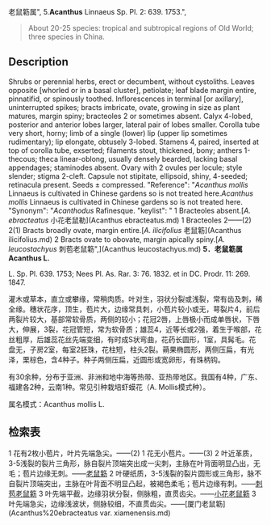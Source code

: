 老鼠簕属",
5.**Acanthus** Linnaeus Sp. Pl. 2: 639. 1753.",

> About 20-25 species: tropical and subtropical regions of Old World; three species in China.

## Description
Shrubs or perennial herbs, erect or decumbent, without cystoliths. Leaves opposite [whorled or in a basal cluster], petiolate; leaf blade margin entire, pinnatifid, or spinously toothed. Inflorescences in terminal [or axillary], uninterrupted spikes; bracts imbricate, ovate, growing in size as plant matures, margin spiny; bracteoles 2 or sometimes absent. Calyx 4-lobed, posterior and anterior lobes larger, lateral pair of lobes smaller. Corolla tube very short, horny; limb of a single (lower) lip (upper lip sometimes rudimentary); lip elongate, obtusely 3-lobed. Stamens 4, paired, inserted at top of corolla tube, exserted; filaments stout, thickened, bony; anthers 1-thecous; theca linear-oblong, usually densely bearded, lacking basal appendages; staminodes absent. Ovary with 2 ovules per locule; style slender; stigma 2-cleft. Capsule not stipitate, ellipsoid, shiny, 4-seeded; retinacula present. Seeds ± compressed.
  "Reference": "*Acanthus mollis* Linnaeus is cultivated in Chinese gardens so is not treated here.*Acanthus mollis* Linnaeus is cultivated in Chinese gardens so is not treated here.
  "Synonym": "*Acanthodus* Rafinesque.
  "keylist": "
1 Bracteoles absent.[*A. ebracteatus* 小花老鼠勒](Acanthus ebracteatus.md)
1 Bracteoles 2——(2)
2(1) Bracts broadly ovate, margin entire.[*A. ilicifolius* 老鼠簕](Acanthus ilicifolius.md)
2 Bracts ovate to obovate, margin apically spiny.[*A. leucostachyus* 刺苞老鼠簕",](Acanthus leucostachyus.md)
**5．老鼠簕属Acanthus L.**

L. Sp. Pl. 639. 1753; Nees Pl. As. Rar. 3: 76. 1832. et in DC. Prodr. 11: 269. 1847.

灌木或草本，直立或攀缘，常稍肉质。叶对生，羽状分裂或浅裂，常有齿及刺，稀全缘。穗状花序，顶生，苞片大，边缘常具刺，小苞片较小或无，萼裂片4，前后两裂片较大，基部常软骨质，两侧的较小；花冠2唇，上唇极小而成单唇状，下唇大，伸展，3裂，花冠管短，常为软骨质；雄蕊4，近等长或2强，着生于喉部，花丝粗厚，后雄蕊花丝先端变细，有时成S状弯曲，花药长圆形，1室，具髯毛。花盘无，子房2室，每室2胚珠，花柱短，柱头2裂。蒴果椭圆形，两侧压扁，有光泽，栗棕色，含4种子。种子两侧压扁，近圆形或宽卵形，有珠柄钩。

有30余种，分布于亚洲、非洲和地中海等热带、亚热带地区。我国有4种，广东、福建各2种，云南1种。常见引种栽培虾蟆花（A. Mollis模式种）。

属名模式：Acanthus mollis L.

## 检索表

1 花有2枚小苞片，叶片先端急尖。——(2)
1 花无小苞片。——(3)
2 叶近革质，3-5浅裂的裂片三角形，脉自裂片顶端突出成一尖刺，主脉在叶背面明显凸出，无毛；苞片边缘无刺。——[老鼠簕](Acanthus%20ilicifolius.md)
2 叶硬纸质，3-5浅裂的裂片圆形或三角形，脉不自裂片顶端突出，主脉在叶背面不明显凸起，被褐色柔毛；苞片边缘有刺。——[刺苞老鼠簕](Acanthus%20leucostachyus.md)
3 叶先端平截，边缘羽状分裂，侧脉粗，直贯齿尖。——[小花老鼠簕](Acanthus%20ebracteatus.md)
3 叶先端急尖，边缘浅波状，侧脉较细，不直贯齿尖。——[厦门老鼠簕](Acanthus%20ebracteatus var. xiamenensis.md)
